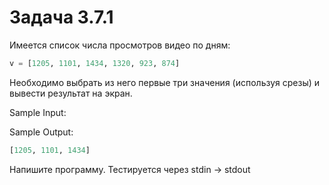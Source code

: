 # Задача 3.7.1

Имеется список числа просмотров видео по дням:

```python
v = [1205, 1101, 1434, 1320, 923, 874]
```

Необходимо выбрать из него первые три значения (используя срезы) и вывести результат на экран.

Sample Input:

Sample Output:

```python
[1205, 1101, 1434]
```

Напишите программу. Тестируется через stdin → stdout

